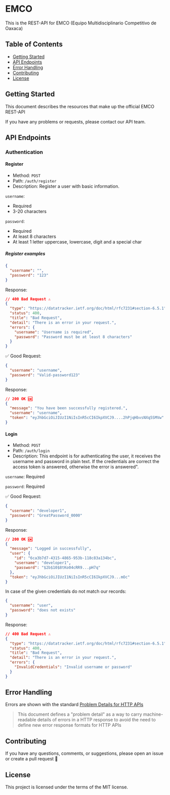 # EMCO

This is the REST-API for EMCO (Equipo Multidisciplinario Competitivo de Oaxaca)

## Table of Contents

- [Getting Started](#getting-started)
- [API Endpoints](#api-endpoints)
- [Error Handling](#error-handling)
- [Contributing](#contributing)
- [License](#license)

## Getting Started

This document describes the resources that make up the official EMCO REST-API

If you have any problems or requests, please contact our API team.

## API Endpoints

### Authentication

#### Register

- Method: `POST`
- Path: `/auth/register`
- Description: Register a user with basic information.

`username`:

- Required
- 3-20 characters

`password`:

- Required
- At least 8 characters
- At least 1 letter uppercase, lowercase, digit and a special char

##### Register examples

```json
{
  "username": "",
  "password": "123"
}
```

Response:

```json
// 400 Bad Request ⚠️
{
  "type": "https://datatracker.ietf.org/doc/html/rfc7231#section-6.5.1",
  "status": 400,
  "title": "Bad Request",
  "detail": "There is an error in your request.",
  "errors": {
    "username": "Username is required",
    "password": "Password must be at least 8 characters"
  }
}
```

✅ Good Request:

```json
{
  "username": "username",
  "password": "Valid-password123"
}
```

Response:

```json
// 200 OK 🆗
{
  "message": "You have been successfully registered.",
  "username": "username",
  "token": "eyJhbGciOiJIUzI1NiIsInR5cCI6IkpXVCJ9....2hPjqHbvsNXq5SMVw"
}
```

#### Login

- Method: `POST`
- Path: `/auth/login`
- Description: This endpoint is for authenticating the user, it receives the username and password in plain text.
  If the credentials are correct the access token is answered, otherwise the error is answered".

`username`: Required

`password`: Required

✅ Good Request:

```json
{
  "username": "developer1",
  "password": "GreatPassword_0000"
}
```

Response:

```json
// 200 OK 🆗
{
  "message": "Logged in successfully",
  "user": {
    "id": "6ca3b7d7-4315-4865-953b-118c83a134bc",
    "username": "developer1",
    "password": "$2b$10$8tKo04cRR9...pH7q"
  },
  "token": "eyJhbGciOiJIUzI1NiIsInR5cCI6IkpXVCJ9...mOc"
}
```

In case of the given credentials do not match our records:

```json
{
  "username": "user",
  "password": "does not exists"
}
```

Response:

```json
// 400 Bad Request ⚠️
{
  "type": "https://datatracker.ietf.org/doc/html/rfc7231#section-6.5.1",
  "status": 400,
  "title": "Bad Request",
  "detail": "There is an error in your request.",
  "errors": {
    "InvalidCredentials": "Invalid username or password"
  }
}
```

## Error Handling

Errors are shown with the standard [Problem Details for HTTP APIs](https://datatracker.ietf.org/doc/html/rfc7807)

> This document defines a "problem detail" as a way to carry machine-readable details of errors in a HTTP response to avoid the need to define new error response formats for HTTP APIs

## Contributing

If you have any questions, comments, or suggestions, please open an issue or create a pull request 🙂

## License

This project is licensed under the terms of the MIT license.
